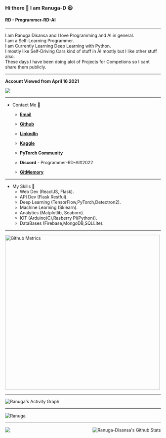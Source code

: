 ### Hi there 👋 I am Ranuga-D 😃
#### RD - Programmer-RD-AI

<hr>

I am Ranuga Disansa and I love Programming and AI in general.
<br>
I am a Self-Learning Programmer.
<br>
I am Currently Learning Deep Learning with Python.
<br>
I mostly like Self-Driving Cars kind of stuff in AI mostly but I like other stuff also.
<br>
These days I have been doing alot of Projects for Competions so I cant share them publicly.

<hr>

**Account Viewed from April 16 2021**

![](https://komarev.com/ghpvc/?username=Programmer-RD-AI&color=gray)

<hr>

- Contact Me 💬
  
  - [**Email**](go2ranuga@gmail.com)
  
  - [**Github**](https://github.com/Programmer-RD-AI)
  
  - [**LinkedIn**](https://www.linkedin.com/in/ranuga-disansa-gamage-94a7671b2/)

  - [**Kaggle**](https://www.kaggle.com/ranugadisansagamage)

  - [**PyTorch Community**](https://discuss.pytorch.org/u/programmer-rd-ai/summary)

  - **Discord** - Programmer-RD-AI#2022

  - [**GitMemory**](https://githubmemory.com/@Programmer-RD-AI)

<hr>

- My Skills 💼 
  - Web Dev (ReactJS, Flask).
  - API Dev (Flask Restful).
  - Deep Learning (TensorFlow,PyTorch,Detectron2).
  - Machine Learning (Sklearn).
  - Analytics (Matplotlib, Seaborn).
  - IOT (Arduino(C),Rasberry Pi(Python)).
  - DataBases (Firebase,MongoDB,SQLLite).

<hr>

<img width="500" src="https://metrics.lecoq.io/Programmer-RD-AI" alt="Github Metrics">                                                                                                                                                       
<hr>    

<img alt="Ranuga's Activity Graph" src="https://activity-graph.herokuapp.com/graph?username=Programmer-RD-AI&bg_color=0D1117&color=eca15b&line=eca15b" />

<hr>

<img title="Ranuga stats" alt="Ranuga" src="https://github-readme-streak-stats.herokuapp.com/?user=Programmer-RD-AI&theme=dark"/>

<hr>

<img align="right" src="https://github-readme-stats.vercel.app/api?username=Programmer-RD-AI&show_icons=true&hide_border=false" alt="Ranuga-Disansa's Github Stats">

<img align="left" src="https://github-readme-stats.vercel.app/api/top-langs/?username=Programmer-RD-AI" />
